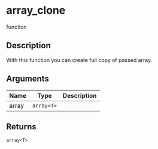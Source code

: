 # array_clone

<span class="badge badge-secondary">function</span>

## Description
With this function you can create full copy of passed array.

## Arguments
| Name | Type | Description |
| ---- | ---- | ----------- |
| array | `array<T>` |  |

## Returns
`array<T>` 